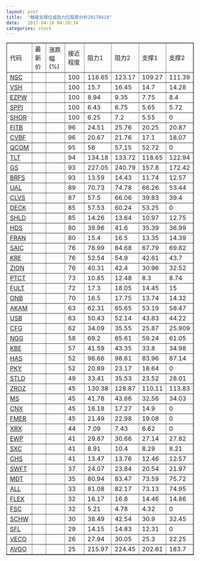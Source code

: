 ```yaml
---
layout: post
title:  "触碰支撑位或阻力位股票分析20170418"
date:   2017-04-18 04:20:34
categories: stock
---
```

<script type="text/javascript">
var stockList = []
stockList.push('gb_nsc');
stockList.push('gb_vsh');
stockList.push('gb_ezpw');
stockList.push('gb_sppi');
stockList.push('gb_shor');
stockList.push('gb_fitb');
stockList.push('gb_cvbf');
stockList.push('gb_qcom');
stockList.push('gb_tlt');
stockList.push('gb_gs');
stockList.push('gb_brfs');
stockList.push('gb_ual');
stockList.push('gb_clvs');
stockList.push('gb_deck');
stockList.push('gb_shld');
stockList.push('gb_hds');
stockList.push('gb_fran');
stockList.push('gb_saic');
stockList.push('gb_kre');
stockList.push('gb_zion');
stockList.push('gb_ptct');
stockList.push('gb_fult');
stockList.push('gb_onb');
stockList.push('gb_akam');
stockList.push('gb_usb');
stockList.push('gb_cfg');
stockList.push('gb_ngg');
stockList.push('gb_kbe');
stockList.push('gb_has');
stockList.push('gb_pky');
stockList.push('gb_stld');
stockList.push('gb_zroz');
stockList.push('gb_ms');
stockList.push('gb_cnx');
stockList.push('gb_fmer');
stockList.push('gb_xrx');
stockList.push('gb_ewp');
stockList.push('gb_sxc');
stockList.push('gb_chs');
stockList.push('gb_swft');
stockList.push('gb_mdt');
stockList.push('gb_all');
stockList.push('gb_flex');
stockList.push('gb_fsc');
stockList.push('gb_schw');
stockList.push('gb_sfl');
stockList.push('gb_veco');
stockList.push('gb_avgo');
</script>
<table border="1">
 <tr>
 <td>代码</td>
 <td>最新价</td>
 <td>涨跌幅(%)</td>
 <td>接近程度</td>
 <td>阻力1</td>
 <td>阻力2</td>
 <td>支撑1</td>
 <td>支撑2</td>
</tr>
  <tr id="nsc" class="green">
  <td><a href="http://stock.finance.sina.com.cn/usstock/quotes/NSC.html" target="_blank">NSC</a></td><td></td><td></td><td>100</td><td>118.65</td><td>123.17</td><td>109.27</td><td>111.39</td></tr>
  <tr id="vsh" class="red">
  <td><a href="http://stock.finance.sina.com.cn/usstock/quotes/VSH.html" target="_blank">VSH</a></td><td></td><td></td><td>100</td><td>15.7</td><td>16.45</td><td>14.7</td><td>14.28</td></tr>
  <tr id="ezpw" class="green">
  <td><a href="http://stock.finance.sina.com.cn/usstock/quotes/EZPW.html" target="_blank">EZPW</a></td><td></td><td></td><td>100</td><td>8.94</td><td>9.35</td><td>7.75</td><td>8.4</td></tr>
  <tr id="sppi" class="red">
  <td><a href="http://stock.finance.sina.com.cn/usstock/quotes/SPPI.html" target="_blank">SPPI</a></td><td></td><td></td><td>100</td><td>6.43</td><td>6.75</td><td>5.65</td><td>5.72</td></tr>
  <tr id="shor" class="red">
  <td><a href="http://stock.finance.sina.com.cn/usstock/quotes/SHOR.html" target="_blank">SHOR</a></td><td></td><td></td><td>100</td><td>6.25</td><td>7.2</td><td>5.55</td><td>0</td></tr>
  <tr id="fitb" class="red">
  <td><a href="http://stock.finance.sina.com.cn/usstock/quotes/FITB.html" target="_blank">FITB</a></td><td></td><td></td><td>96</td><td>24.51</td><td>25.76</td><td>20.25</td><td>20.87</td></tr>
  <tr id="cvbf" class="red">
  <td><a href="http://stock.finance.sina.com.cn/usstock/quotes/CVBF.html" target="_blank">CVBF</a></td><td></td><td></td><td>96</td><td>20.67</td><td>21.76</td><td>17.1</td><td>18.07</td></tr>
  <tr id="qcom" class="green">
  <td><a href="http://stock.finance.sina.com.cn/usstock/quotes/QCOM.html" target="_blank">QCOM</a></td><td></td><td></td><td>95</td><td>56</td><td>57.15</td><td>52.72</td><td>0</td></tr>
  <tr id="tlt" class="green">
  <td><a href="http://stock.finance.sina.com.cn/usstock/quotes/TLT.html" target="_blank">TLT</a></td><td></td><td></td><td>94</td><td>134.18</td><td>133.72</td><td>118.65</td><td>122.94</td></tr>
  <tr id="gs" class="red">
  <td><a href="http://stock.finance.sina.com.cn/usstock/quotes/GS.html" target="_blank">GS</a></td><td></td><td></td><td>93</td><td>227.05</td><td>240.79</td><td>157.8</td><td>172.42</td></tr>
  <tr id="brfs" class="green">
  <td><a href="http://stock.finance.sina.com.cn/usstock/quotes/BRFS.html" target="_blank">BRFS</a></td><td></td><td></td><td>93</td><td>13.59</td><td>14.43</td><td>11.74</td><td>12.57</td></tr>
  <tr id="ual" class="green">
  <td><a href="http://stock.finance.sina.com.cn/usstock/quotes/UAL.html" target="_blank">UAL</a></td><td></td><td></td><td>89</td><td>70.73</td><td>74.78</td><td>66.26</td><td>53.44</td></tr>
  <tr id="clvs" class="red">
  <td><a href="http://stock.finance.sina.com.cn/usstock/quotes/CLVS.html" target="_blank">CLVS</a></td><td></td><td></td><td>87</td><td>57.5</td><td>66.06</td><td>39.83</td><td>39.4</td></tr>
  <tr id="deck" class="red">
  <td><a href="http://stock.finance.sina.com.cn/usstock/quotes/DECK.html" target="_blank">DECK</a></td><td></td><td></td><td>85</td><td>57.53</td><td>60.24</td><td>53.25</td><td>0</td></tr>
  <tr id="shld" class="green">
  <td><a href="http://stock.finance.sina.com.cn/usstock/quotes/SHLD.html" target="_blank">SHLD</a></td><td></td><td></td><td>85</td><td>14.26</td><td>13.64</td><td>10.97</td><td>12.75</td></tr>
  <tr id="hds" class="red">
  <td><a href="http://stock.finance.sina.com.cn/usstock/quotes/HDS.html" target="_blank">HDS</a></td><td></td><td></td><td>80</td><td>39.96</td><td>41.6</td><td>35.39</td><td>36.99</td></tr>
  <tr id="fran" class="green">
  <td><a href="http://stock.finance.sina.com.cn/usstock/quotes/FRAN.html" target="_blank">FRAN</a></td><td></td><td></td><td>80</td><td>15.4</td><td>16.5</td><td>13.35</td><td>14.39</td></tr>
  <tr id="saic" class="green">
  <td><a href="http://stock.finance.sina.com.cn/usstock/quotes/SAIC.html" target="_blank">SAIC</a></td><td></td><td></td><td>76</td><td>78.99</td><td>84.68</td><td>67.79</td><td>69.82</td></tr>
  <tr id="kre" class="green">
  <td><a href="http://stock.finance.sina.com.cn/usstock/quotes/KRE.html" target="_blank">KRE</a></td><td></td><td></td><td>76</td><td>52.54</td><td>54.9</td><td>42.61</td><td>43.7</td></tr>
  <tr id="zion" class="red">
  <td><a href="http://stock.finance.sina.com.cn/usstock/quotes/ZION.html" target="_blank">ZION</a></td><td></td><td></td><td>76</td><td>40.31</td><td>42.4</td><td>30.96</td><td>32.52</td></tr>
  <tr id="ptct" class="red">
  <td><a href="http://stock.finance.sina.com.cn/usstock/quotes/PTCT.html" target="_blank">PTCT</a></td><td></td><td></td><td>73</td><td>10.85</td><td>12.48</td><td>8.3</td><td>8.74</td></tr>
  <tr id="fult" class="green">
  <td><a href="http://stock.finance.sina.com.cn/usstock/quotes/FULT.html" target="_blank">FULT</a></td><td></td><td></td><td>72</td><td>17.3</td><td>18.05</td><td>14.45</td><td>15</td></tr>
  <tr id="onb" class="red">
  <td><a href="http://stock.finance.sina.com.cn/usstock/quotes/ONB.html" target="_blank">ONB</a></td><td></td><td></td><td>70</td><td>16.5</td><td>17.75</td><td>13.74</td><td>14.32</td></tr>
  <tr id="akam" class="green">
  <td><a href="http://stock.finance.sina.com.cn/usstock/quotes/AKAM.html" target="_blank">AKAM</a></td><td></td><td></td><td>63</td><td>62.31</td><td>65.65</td><td>53.19</td><td>58.47</td></tr>
  <tr id="usb" class="green">
  <td><a href="http://stock.finance.sina.com.cn/usstock/quotes/USB.html" target="_blank">USB</a></td><td></td><td></td><td>63</td><td>50.43</td><td>52.14</td><td>43.83</td><td>44.22</td></tr>
  <tr id="cfg" class="red">
  <td><a href="http://stock.finance.sina.com.cn/usstock/quotes/CFG.html" target="_blank">CFG</a></td><td></td><td></td><td>62</td><td>34.09</td><td>35.55</td><td>25.87</td><td>25.909</td></tr>
  <tr id="ngg" class="red">
  <td><a href="http://stock.finance.sina.com.cn/usstock/quotes/NGG.html" target="_blank">NGG</a></td><td></td><td></td><td>58</td><td>69.2</td><td>65.61</td><td>59.24</td><td>61.05</td></tr>
  <tr id="kbe" class="green">
  <td><a href="http://stock.finance.sina.com.cn/usstock/quotes/KBE.html" target="_blank">KBE</a></td><td></td><td></td><td>57</td><td>41.59</td><td>43.35</td><td>33.8</td><td>34.98</td></tr>
  <tr id="has" class="red">
  <td><a href="http://stock.finance.sina.com.cn/usstock/quotes/HAS.html" target="_blank">HAS</a></td><td></td><td></td><td>52</td><td>96.66</td><td>98.61</td><td>83.96</td><td>87.14</td></tr>
  <tr id="pky" class="red">
  <td><a href="http://stock.finance.sina.com.cn/usstock/quotes/PKY.html" target="_blank">PKY</a></td><td></td><td></td><td>52</td><td>20.89</td><td>23.17</td><td>18.64</td><td>0</td></tr>
  <tr id="stld" class="red">
  <td><a href="http://stock.finance.sina.com.cn/usstock/quotes/STLD.html" target="_blank">STLD</a></td><td></td><td></td><td>49</td><td>33.41</td><td>35.53</td><td>23.52</td><td>28.01</td></tr>
  <tr id="zroz" class="green">
  <td><a href="http://stock.finance.sina.com.cn/usstock/quotes/ZROZ.html" target="_blank">ZROZ</a></td><td></td><td></td><td>45</td><td>130.38</td><td>128.87</td><td>110.11</td><td>113.83</td></tr>
  <tr id="ms" class="red">
  <td><a href="http://stock.finance.sina.com.cn/usstock/quotes/MS.html" target="_blank">MS</a></td><td></td><td></td><td>45</td><td>41.78</td><td>43.66</td><td>32.56</td><td>34.03</td></tr>
  <tr id="cnx" class="red">
  <td><a href="http://stock.finance.sina.com.cn/usstock/quotes/CNX.html" target="_blank">CNX</a></td><td></td><td></td><td>45</td><td>16.18</td><td>17.27</td><td>14.9</td><td>0</td></tr>
  <tr id="fmer" class="green">
  <td><a href="http://stock.finance.sina.com.cn/usstock/quotes/FMER.html" target="_blank">FMER</a></td><td></td><td></td><td>45</td><td>21.49</td><td>22.98</td><td>19.08</td><td>0</td></tr>
  <tr id="xrx" class="red">
  <td><a href="http://stock.finance.sina.com.cn/usstock/quotes/XRX.html" target="_blank">XRX</a></td><td></td><td></td><td>44</td><td>7.09</td><td>7.43</td><td>6.62</td><td>0</td></tr>
  <tr id="ewp" class="green">
  <td><a href="http://stock.finance.sina.com.cn/usstock/quotes/EWP.html" target="_blank">EWP</a></td><td></td><td></td><td>41</td><td>29.87</td><td>30.66</td><td>27.14</td><td>27.82</td></tr>
  <tr id="sxc" class="green">
  <td><a href="http://stock.finance.sina.com.cn/usstock/quotes/SXC.html" target="_blank">SXC</a></td><td></td><td></td><td>41</td><td>8.91</td><td>10.4</td><td>8.29</td><td>8.21</td></tr>
  <tr id="chs" class="red">
  <td><a href="http://stock.finance.sina.com.cn/usstock/quotes/CHS.html" target="_blank">CHS</a></td><td></td><td></td><td>41</td><td>13.47</td><td>13.76</td><td>12.46</td><td>12.57</td></tr>
  <tr id="swft" class="green">
  <td><a href="http://stock.finance.sina.com.cn/usstock/quotes/SWFT.html" target="_blank">SWFT</a></td><td></td><td></td><td>37</td><td>24.07</td><td>23.84</td><td>20.54</td><td>21.97</td></tr>
  <tr id="mdt" class="red">
  <td><a href="http://stock.finance.sina.com.cn/usstock/quotes/MDT.html" target="_blank">MDT</a></td><td></td><td></td><td>35</td><td>80.94</td><td>83.47</td><td>73.59</td><td>75.72</td></tr>
  <tr id="all" class="green">
  <td><a href="http://stock.finance.sina.com.cn/usstock/quotes/ALL.html" target="_blank">ALL</a></td><td></td><td></td><td>33</td><td>81.08</td><td>82.17</td><td>73.13</td><td>74.95</td></tr>
  <tr id="flex" class="red">
  <td><a href="http://stock.finance.sina.com.cn/usstock/quotes/FLEX.html" target="_blank">FLEX</a></td><td></td><td></td><td>32</td><td>16.17</td><td>16.8</td><td>14.46</td><td>14.86</td></tr>
  <tr id="fsc" class="green">
  <td><a href="http://stock.finance.sina.com.cn/usstock/quotes/FSC.html" target="_blank">FSC</a></td><td></td><td></td><td>32</td><td>5.21</td><td>4.78</td><td>4.32</td><td>0</td></tr>
  <tr id="schw" class="red">
  <td><a href="http://stock.finance.sina.com.cn/usstock/quotes/SCHW.html" target="_blank">SCHW</a></td><td></td><td></td><td>30</td><td>38.49</td><td>42.54</td><td>30.9</td><td>32.45</td></tr>
  <tr id="sfl" class="red">
  <td><a href="http://stock.finance.sina.com.cn/usstock/quotes/SFL.html" target="_blank">SFL</a></td><td></td><td></td><td>29</td><td>14.15</td><td>14.83</td><td>12.31</td><td>0</td></tr>
  <tr id="veco" class="green">
  <td><a href="http://stock.finance.sina.com.cn/usstock/quotes/VECO.html" target="_blank">VECO</a></td><td></td><td></td><td>26</td><td>27.94</td><td>30.05</td><td>25.3</td><td>22.25</td></tr>
  <tr id="avgo" class="red">
  <td><a href="http://stock.finance.sina.com.cn/usstock/quotes/AVGO.html" target="_blank">AVGO</a></td><td></td><td></td><td>25</td><td>215.97</td><td>224.45</td><td>202.61</td><td>183.7</td></tr>
</table>
